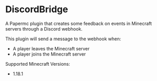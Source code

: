 # DiscordBridge

A Papermc plugin that creates some feedback on events in Minecraft servers through a Discord webhook.

This plugin will send a message to the webhook when:
- A player leaves the Minecraft server
- A player joins the Minecraft server

Supported Minecraft Versions:
- 1.18.1
